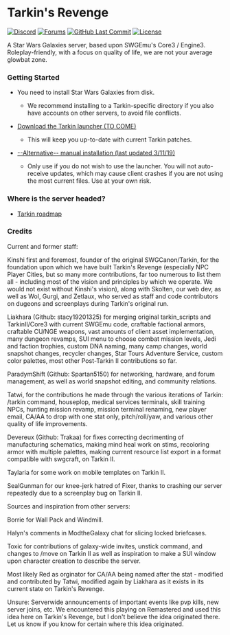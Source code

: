 # Tarkin's Revenge

 

[![Discord](https://discordapp.com/api/guilds/198160124320284674/widget.png)](https://discord.gg/3bGJvm4) [![Forums](https://img.shields.io/badge/tarkin%20forums-Click%20Here-ff69b4.svg?style=plastic)](http://tarkinswg.com/) [![GitHub Last Commit](https://img.shields.io/github/last-commit/TarkinII/Tarkins-Revenge.svg?style=plastic)](https://github.com/TarkinII/Tarkins-Revenge/commits/master) [![License](https://img.shields.io/badge/license-AGPL%203.0-green.svg?style=plastic)](https://github.com/TarkinII/Tarkins-Revenge/blob/master/LICENSE)

 

 

A Star Wars Galaxies server, based upon SWGEmu's Core3 / Engine3.  Roleplay-friendly, with a focus on quality of life, we are not your average glowbat zone.


 

 

### Getting Started

 

* You need to install Star Wars Galaxies from disk.

  * We recommend installing to a Tarkin-specific directory if you also have accounts on other servers, to avoid file conflicts.

* [Download the Tarkin launcher (TO COME)](http://www)

  * This will keep you up-to-date with current Tarkin patches.

* [--Alternative-- manual installation (last updated 3/11/19)](https://drive.google.com/file/d/1tgeeh6iqNBBHe6f8mR9x23DgbIBBjZjK/view)

  * Only use if you do not wish to use the launcher.  You will not auto-receive updates, which may cause client crashes if you are not using the most current files.  Use at your own risk.

 

### Where is the server headed?

* [Tarkin roadmap](https://airtable.com/shrtYrNyKRew2Qmzt)



### Credits 

Current and former staff:

Kinshi first and foremost, founder of the original SWGCanon/Tarkin, for the foundation upon which we have built Tarkin's Revenge (especially NPC Player Cities, but so many more contributions, far too numerous to list them all - including most of the vision and principles by which we operate.  We would not exist without Kinshi's vision), along with Skolten, our web dev, as well as Wol, Gurgi, and Zetlaux, who served as staff and code contributors on dugeons and screenplays during Tarkin's original run.

Liakhara (Github: stacy19201325) for merging original tarkin_scripts and TarkinII/Core3 with current SWGEmu code, craftable factional armors, craftable CU/NGE weapons,  vast amounts of client asset implementation, many dungeon revamps, SUI menu to choose combat mission levels, Jedi and faction trophies, custom DNA naming, many camp changes, world snapshot changes, recycler changes, Star Tours Adventure Service, custom color palettes, most other Post-Tarkin II contributions so far.

ParadymShift (Github: Spartan5150) for networking, hardware, and forum management, as well as world snapshot editing, and community relations.

Tatwi, for the contributions he made through the various iterations of Tarkin: /tarkin command, houseplop, medical services terminals, skill training NPCs, hunting mission revamp, mission terminal renaming, new player email, CA/AA to drop with one stat only, pitch/roll/yaw, and various other quality of life improvements.

Devereux (Github: Trakaa) for fixes correcting decrimenting of manufacturing schematics, making mind heal work on stims, recoloring armor with multiple palettes, making current resource list export in a format compatible with swgcraft, on Tarkin II.

Taylaria for some work on mobile templates on Tarkin II.

SealGunman for our knee-jerk hatred of Fixer, thanks to crashing our server repeatedly due to a screenplay bug on Tarkin II.

Sources and inspiration from other servers:

Borrie for Wall Pack and Windmill.

Halyn's comments in ModtheGalaxy chat for slicing locked briefcases.

Toxic for contributions of galaxy-wide invites, unstick command, and changes to /move on Tarkin II as well as inspiration to make a SUI window upon character creation to describe the server.

Most likely Red as orginator for CA/AA being named after the stat - modified and contributed by Tatwi, modified again by Liakhara as it exists in its current state on Tarkin's Revenge.

Unsure: Serverwide announcements of important events like pvp kills, new server joins, etc.  We encountered this playing on Remastered and used this idea here on Tarkin's Revenge, but I don't believe the idea originated there.  Let us know if you know for certain where this idea originated.

